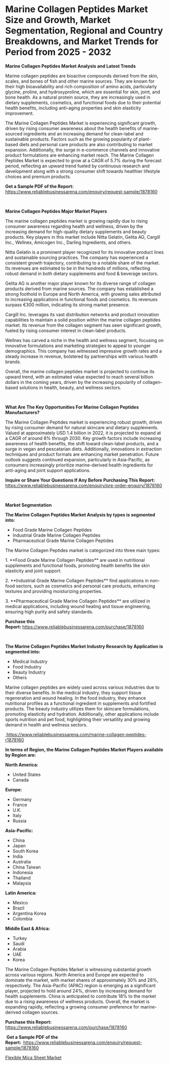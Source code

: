 <p><h1>Marine Collagen Peptides Market Size and Growth, Market Segmentation, Regional and Country Breakdowns, and Market Trends for Period from 2025 -  2032</h1></p><p><strong>Marine Collagen Peptides Market Analysis and Latest Trends</strong></p>
<p><p>Marine collagen peptides are bioactive compounds derived from the skin, scales, and bones of fish and other marine sources. They are known for their high bioavailability and rich composition of amino acids, particularly glycine, proline, and hydroxyproline, which are essential for skin, joint, and bone health. As a natural protein source, they are increasingly used in dietary supplements, cosmetics, and functional foods due to their potential health benefits, including anti-aging properties and skin elasticity improvement.</p><p>The Marine Collagen Peptides Market is experiencing significant growth, driven by rising consumer awareness about the health benefits of marine-sourced ingredients and an increasing demand for clean-label and sustainable products. Factors such as the growing popularity of plant-based diets and personal care products are also contributing to market expansion. Additionally, the surge in e-commerce channels and innovative product formulations are enhancing market reach. The Marine Collagen Peptides Market is expected to grow at a CAGR of 5.7% during the forecast period, reflecting an upward trend fueled by continuous research and development along with a strong consumer shift towards healthier lifestyle choices and premium products.</p></p>
<p><strong>Get a Sample PDF of the Report:&nbsp;</strong> <a href="https://www.reliablebusinessarena.com/enquiry/request-sample/1878160?utm_campaign=2041&utm_medium=2&utm_source=Github&utm_content=ia&utm_term=31012025&utm_id=marine-collagen-peptides">https://www.reliablebusinessarena.com/enquiry/request-sample/1878160</a></p>
<p>&nbsp;</p>
<p><strong>Marine Collagen Peptides Major Market Players</strong></p>
<p><p>The marine collagen peptides market is growing rapidly due to rising consumer awareness regarding health and wellness, driven by the increasing demand for high-quality dietary supplements and beauty products. Key players in this market include Nitta Gelatin, Gelita AG, Cargill Inc., Wellnex, Amicogen Inc., Darling Ingredients, and others. </p><p>Nitta Gelatin is a prominent player recognized for its innovative product lines and sustainable sourcing practices. The company has experienced a consistent growth trajectory, contributing to a notable share of the market. Its revenues are estimated to be in the hundreds of millions, reflecting robust demand in both dietary supplements and food & beverage sectors.</p><p>Gelita AG is another major player known for its diverse range of collagen products derived from marine sources. The company has established a strong foothold in Europe and North America, with growing sales attributed to increasing applications in functional foods and cosmetics. Its revenues surpass €300 million, indicating its strong market presence.</p><p>Cargill Inc. leverages its vast distribution networks and product innovation capabilities to maintain a solid position within the marine collagen peptides market. Its revenue from the collagen segment has seen significant growth, fueled by rising consumer interest in clean-label products.</p><p>Wellnex has carved a niche in the health and wellness segment, focusing on innovative formulations and marketing strategies to appeal to younger demographics. This company has witnessed impressive growth rates and a steady increase in revenue, bolstered by partnerships with various health brands.</p><p>Overall, the marine collagen peptides market is projected to continue its upward trend, with an estimated value expected to reach several billion dollars in the coming years, driven by the increasing popularity of collagen-based solutions in health, beauty, and wellness sectors.</p></p>
<p>&nbsp;</p>
<p><strong>What Are The Key Opportunities For Marine Collagen Peptides Manufacturers?</strong></p>
<p><p>The Marine Collagen Peptides market is experiencing robust growth, driven by rising consumer demand for natural skincare and dietary supplements. Valued at approximately USD 1.4 billion in 2022, it is projected to expand at a CAGR of around 8% through 2030. Key growth factors include increasing awareness of health benefits, the shift toward clean-label products, and a surge in vegan and pescatarian diets. Additionally, innovations in extraction techniques and product formats are enhancing market penetration. Future outlook suggests continued expansion, particularly in Asia-Pacific, as consumers increasingly prioritize marine-derived health ingredients for anti-aging and joint support applications.</p></p>
<p><strong>Inquire or Share Your Questions If Any Before Purchasing This Report:</strong> <a href="https://www.reliablebusinessarena.com/enquiry/pre-order-enquiry/1878160?utm_campaign=2041&utm_medium=2&utm_source=Github&utm_content=ia&utm_term=31012025&utm_id=marine-collagen-peptides">https://www.reliablebusinessarena.com/enquiry/pre-order-enquiry/1878160</a></p>
<p>&nbsp;</p>
<p><strong>Market Segmentation</strong></p>
<p><strong>The Marine Collagen Peptides Market Analysis by types is segmented into:</strong></p>
<p><ul><li>Food Grade Marine Collagen Peptides</li><li>Industrial Grade Marine Collagen Peptides</li><li>Pharmaceutical Grade Marine Collagen Peptides</li></ul></p>
<p><p>The Marine Collagen Peptides market is categorized into three main types: </p><p>1. **Food Grade Marine Collagen Peptides** are used in nutritional supplements and functional foods, promoting health benefits like skin elasticity and joint support. </p><p>2. **Industrial Grade Marine Collagen Peptides** find applications in non-food sectors, such as cosmetics and personal care products, enhancing textures and providing moisturizing properties.</p><p>3. **Pharmaceutical Grade Marine Collagen Peptides** are utilized in medical applications, including wound healing and tissue engineering, ensuring high purity and safety standards.</p></p>
<p><strong>Purchase this Report:&nbsp;</strong><a href="https://www.reliablebusinessarena.com/purchase/1878160?utm_campaign=2041&utm_medium=2&utm_source=Github&utm_content=ia&utm_term=31012025&utm_id=marine-collagen-peptides">https://www.reliablebusinessarena.com/purchase/1878160</a></p>
<p>&nbsp;</p>
<p><strong>The Marine Collagen Peptides Market Industry Research by Application is segmented into:</strong></p>
<p><ul><li>Medical Industry</li><li>Food Industry</li><li>Beauty Industry</li><li>Others</li></ul></p>
<p><p>Marine collagen peptides are widely used across various industries due to their diverse benefits. In the medical industry, they support tissue regeneration and wound healing. In the food industry, they enhance nutritional profiles as a functional ingredient in supplements and fortified products. The beauty industry utilizes them for skincare formulations, promoting elasticity and hydration. Additionally, other applications include sports nutrition and pet food, highlighting their versatility and growing demand in health and wellness sectors.</p></p>
<p><a href="https://www.reliablebusinessarena.com/marine-collagen-peptides-r1878160?utm_campaign=2041&utm_medium=2&utm_source=Github&utm_content=ia&utm_term=31012025&utm_id=marine-collagen-peptides">&nbsp;https://www.reliablebusinessarena.com/marine-collagen-peptides-r1878160</a></p>
<p><strong>In terms of Region, the Marine Collagen Peptides Market Players available by Region are:</strong></p>
<p>
    <p> <strong> North America: </strong>
        <ul>
            <li>United States</li>
            <li>Canada</li>
        </ul>
        </p> 
    <p> <strong> Europe: </strong>
        <ul>
            <li>Germany</li>
            <li>France</li>
            <li>U.K.</li>
            <li>Italy</li>
            <li>Russia</li>
        </ul>
        </p> 
    <p> <strong> Asia-Pacific: </strong>
        <ul>
            <li>China</li>
            <li>Japan</li>
            <li>South Korea</li>
            <li>India</li>
            <li>Australia</li>
            <li>China Taiwan</li>
            <li>Indonesia</li>
            <li>Thailand</li>
            <li>Malaysia</li>
        </ul>
        </p> 
    <p> <strong> Latin America: </strong>
        <ul>
            <li>Mexico</li>
            <li>Brazil</li>
            <li>Argentina Korea</li>
            <li>Colombia</li>
        </ul>
        </p> 
    <p> <strong> Middle East & Africa: </strong>
        <ul>
            <li>Turkey</li>
            <li>Saudi</li>
            <li>Arabia</li>
            <li>UAE</li>
            <li>Korea</li>
        </ul>
    </p>
    </p>
<p><p>The Marine Collagen Peptides Market is witnessing substantial growth across various regions. North America and Europe are expected to dominate the market, with market shares of approximately 30% and 28%, respectively. The Asia-Pacific (APAC) region is emerging as a significant player, projected to hold around 24%, driven by increasing demand for health supplements. China is anticipated to contribute 18% to the market due to a rising awareness of wellness products. Overall, the market is expanding rapidly, reflecting a growing consumer preference for marine-derived collagen sources.</p></p>
<p><strong>Purchase this Report: </strong><a href="https://www.reliablebusinessarena.com/purchase/1878160?utm_campaign=2041&utm_medium=2&utm_source=Github&utm_content=ia&utm_term=31012025&utm_id=marine-collagen-peptides">https://www.reliablebusinessarena.com/purchase/1878160</a></p>
<p>&nbsp;<strong>Get a Sample PDF of the Report:&nbsp;&nbsp;</strong><a href="https://www.reliablebusinessarena.com/enquiry/request-sample/1878160?utm_campaign=2041&utm_medium=2&utm_source=Github&utm_content=ia&utm_term=31012025&utm_id=marine-collagen-peptides">https://www.reliablebusinessarena.com/enquiry/request-sample/1878160</a></p>
<p><strong></strong></p>
<p><p><a href="https://github.com/JakirUddin651/Market-Research-Report-List-1/blob/main/flexible-mica-sheet-market.md?utm_campaign=2041&utm_medium=2&utm_source=Github&utm_content=ia&utm_term=31012025&utm_id=marine-collagen-peptides">Flexible Mica Sheet Market</a></p></p>